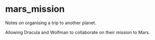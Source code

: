 # mars_mission
Notes on organising a trip to another planet.

Allowing Dracula and Wolfman to collaborate on their mission to Mars.

